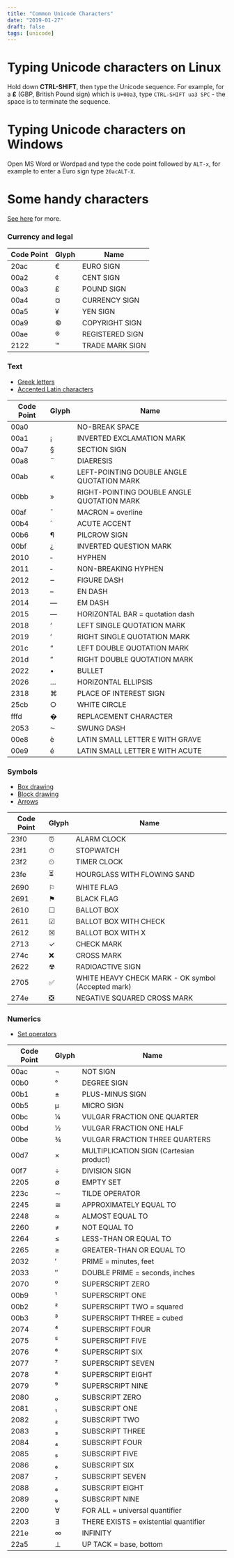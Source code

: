 ```yaml
---
title: "Common Unicode Characters"
date: "2019-01-27"
draft: false
tags: [unicode]
---
```


# Typing Unicode characters on Linux

Hold down **CTRL-SHIFT**, then type the Unicode sequence. For example, for a **£** (GBP, British Pound sign)
which is `U+00a3`, type `CTRL-SHIFT ua3 SPC` - the space is to terminate the sequence.

# Typing Unicode characters on Windows

Open MS Word or Wordpad and type the code point followed by `ALT-x`, for example to enter a Euro sign type `20acALT-X`.

# Some handy characters

[See here](https://gist.github.com/ivandrofly/0fe20773bd712b303f78) for more.

### Currency and legal
Code Point | Glyph | Name
---------- | ----- | ----
20ac | € | EURO SIGN
00a2 | ¢ | CENT SIGN
00a3 | £ | POUND SIGN
00a4 | ¤ | CURRENCY SIGN
00a5 | ¥ | YEN SIGN
00a9 | © | COPYRIGHT SIGN
00ae | ® | REGISTERED SIGN
2122 | ™ | TRADE MARK SIGN

### Text

- [Greek letters](https://gist.github.com/ivandrofly/0fe20773bd712b303f78#file-unicode-table-L354)
- [Accented Latin characters](https://gist.github.com/ivandrofly/0fe20773bd712b303f78#file-unicode-table-L170)

Code Point | Glyph | Name
---------- | ----- | ----
00a0 |   | NO-BREAK SPACE
00a1 | ¡ | INVERTED EXCLAMATION MARK
00a7 | § | SECTION SIGN
00a8 | ¨ | DIAERESIS
00ab | « | LEFT-POINTING DOUBLE ANGLE QUOTATION MARK
00bb | » | RIGHT-POINTING DOUBLE ANGLE QUOTATION MARK
00af | ¯ | MACRON = overline
00b4 | ´ | ACUTE ACCENT
00b6 | ¶ | PILCROW SIGN
00bf | ¿ | INVERTED QUESTION MARK
2010 | ‐ | HYPHEN
2011 | ‑ | NON-BREAKING HYPHEN
2012 | ‒ | FIGURE DASH
2013 | – | EN DASH
2014 | — | EM DASH
2015 | ― | HORIZONTAL BAR = quotation dash
2018 | ‘ | LEFT SINGLE QUOTATION MARK
2019 | ’ | RIGHT SINGLE QUOTATION MARK
201c | “ | LEFT DOUBLE QUOTATION MARK
201d | ” | RIGHT DOUBLE QUOTATION MARK
2022 | • | BULLET
2026 | … | HORIZONTAL ELLIPSIS
2318 | ⌘ | PLACE OF INTEREST SIGN
25cb | ○ | WHITE CIRCLE
fffd | � | REPLACEMENT CHARACTER
2053 | ⁓ | SWUNG DASH
00e8 | è | LATIN SMALL LETTER E WITH GRAVE
00e9 | é | LATIN SMALL LETTER E WITH ACUTE

### Symbols

- [Box drawing](https://gist.github.com/ivandrofly/0fe20773bd712b303f78#file-unicode-table-L1344)
- [Block drawing](https://gist.github.com/ivandrofly/0fe20773bd712b303f78#file-unicode-table-L1492)
- [Arrows](https://gist.github.com/ivandrofly/0fe20773bd712b303f78#file-unicode-table-L808)

Code Point | Glyph | Name
---------- | ----- | ----
23f0 | ⏰ | ALARM CLOCK
23f1 | ⏱ | STOPWATCH
23f2 | ⏲ | TIMER CLOCK
23fe | ⏳ | HOURGLASS WITH FLOWING SAND
2690 | ⚐ | WHITE FLAG
2691 | ⚑ | BLACK FLAG
2610 | ☐ | BALLOT BOX
2611 | ☑ | BALLOT BOX WITH CHECK
2612 | ☒ | BALLOT BOX WITH X
2713 | ✓ | CHECK MARK
274c | ❌ | CROSS MARK
2622 | ☢ | RADIOACTIVE SIGN
2705 | ✅ | WHITE HEAVY CHECK MARK - OK symbol (Accepted mark)
274e | ❎ | NEGATIVE SQUARED CROSS MARK

### Numerics

- [Set operators](https://gist.github.com/ivandrofly/0fe20773bd712b303f78#file-unicode-table-L950)

Code Point | Glyph | Name
---------- | ----- | ----
00ac | ¬ | NOT SIGN
00b0 | ° | DEGREE SIGN
00b1 | ± | PLUS-MINUS SIGN
00b5 | µ | MICRO SIGN
00bc | ¼ | VULGAR FRACTION ONE QUARTER
00bd | ½ | VULGAR FRACTION ONE HALF
00be | ¾ | VULGAR FRACTION THREE QUARTERS
00d7 | × | MULTIPLICATION SIGN (Cartesian product)
00f7 | ÷ | DIVISION SIGN
2205 | ∅ | EMPTY SET
223c | ∼ | TILDE OPERATOR
2245 | ≅ | APPROXIMATELY EQUAL TO
2248 | ≈ | ALMOST EQUAL TO
2260 | ≠ | NOT EQUAL TO
2264 | ≤ | LESS-THAN OR EQUAL TO
2265 | ≥ | GREATER-THAN OR EQUAL TO
2032 | ′ | PRIME = minutes, feet
2033 | ″ | DOUBLE PRIME = seconds, inches
2070 | ⁰ | SUPERSCRIPT ZERO
00b9 | ¹ | SUPERSCRIPT ONE
00b2 | ² | SUPERSCRIPT TWO = squared
00b3 | ³ | SUPERSCRIPT THREE = cubed
2074 | ⁴ | SUPERSCRIPT FOUR
2075 | ⁵ | SUPERSCRIPT FIVE
2076 | ⁶ | SUPERSCRIPT SIX
2077 | ⁷ | SUPERSCRIPT SEVEN
2078 | ⁸ | SUPERSCRIPT EIGHT
2079 | ⁹ | SUPERSCRIPT NINE
2080 | ₀ | SUBSCRIPT ZERO
2081 | ₁ | SUBSCRIPT ONE
2082 | ₂ | SUBSCRIPT TWO
2083 | ₃ | SUBSCRIPT THREE
2084 | ₄ | SUBSCRIPT FOUR
2085 | ₅ | SUBSCRIPT FIVE
2086 | ₆ | SUBSCRIPT SIX
2087 | ₇ | SUBSCRIPT SEVEN
2088 | ₈ | SUBSCRIPT EIGHT
2089 | ₉ | SUBSCRIPT NINE
2200 | ∀ | FOR ALL = universal quantifier
2203 | ∃ | THERE EXISTS = existential quantifier
221e | ∞ | INFINITY
22a5 | ⊥ | UP TACK = base, bottom
